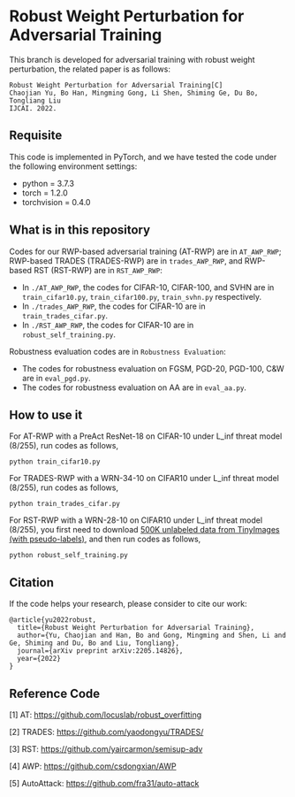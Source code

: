 # Robust Weight Perturbation for Adversarial Training

This branch is developed for adversarial training with robust weight perturbation, the related paper is as follows:

    Robust Weight Perturbation for Adversarial Training[C]
    Chaojian Yu, Bo Han, Mingming Gong, Li Shen, Shiming Ge, Du Bo, Tongliang Liu
    IJCAI. 2022.

## Requisite

This code is implemented in PyTorch, and we have tested the code under the following environment settings:

- python = 3.7.3
- torch = 1.2.0
- torchvision = 0.4.0

## What is in this repository
Codes for our RWP-based adversarial training (AT-RWP) are in `AT_AWP_RWP`; RWP-based TRADES (TRADES-RWP) are in `trades_AWP_RWP`, and RWP-based RST (RST-RWP) are in `RST_AWP_RWP`:
- In `./AT_AWP_RWP`, the codes for CIFAR-10, CIFAR-100, and SVHN are in `train_cifar10.py`, `train_cifar100.py`, `train_svhn.py` respectively.
- In `./trades_AWP_RWP`, the codes for CIFAR-10 are in `train_trades_cifar.py`.
- In `./RST_AWP_RWP`, the codes for CIFAR-10 are in `robust_self_training.py`.

Robustness evaluation codes are in `Robustness Evaluation`:
- The codes for robustness evaluation on FGSM, PGD-20, PGD-100, C&W are in `eval_pgd.py`.
- The codes for robustness evaluation on AA are in `eval_aa.py`.

## How to use it

For AT-RWP with a PreAct ResNet-18 on CIFAR-10 under L_inf threat model (8/255), run codes as follows, 
```
python train_cifar10.py
``` 

For TRADES-RWP with a WRN-34-10 on CIFAR10 under L_inf threat model (8/255), run codes as follows,
```
python train_trades_cifar.py
```

For RST-RWP with a WRN-28-10 on CIFAR10 under L_inf threat model (8/255), you first need to download [500K unlabeled data from TinyImages (with pseudo-labels)](https://drive.google.com/open?id=1LTw3Sb5QoiCCN-6Y5PEKkq9C9W60w-Hi), and then run codes as follows,
```
python robust_self_training.py
```

## Citation
If the code helps your research, please consider to cite our work:

    @article{yu2022robust,
      title={Robust Weight Perturbation for Adversarial Training},
      author={Yu, Chaojian and Han, Bo and Gong, Mingming and Shen, Li and Ge, Shiming and Du, Bo and Liu, Tongliang},
      journal={arXiv preprint arXiv:2205.14826},
      year={2022}
    }

## Reference Code
[1] AT: https://github.com/locuslab/robust_overfitting

[2] TRADES: https://github.com/yaodongyu/TRADES/

[3] RST: https://github.com/yaircarmon/semisup-adv

[4] AWP: https://github.com/csdongxian/AWP

[5] AutoAttack: https://github.com/fra31/auto-attack
